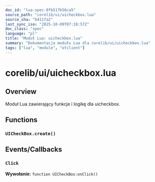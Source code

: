 ```yaml
---
doc_id: "lua-spec-0fb517b56ca5"
source_path: "corelib/ui/uicheckbox.lua"
source_sha: "b411fa2"
last_sync_iso: "2025-10-09T07:28:57Z"
doc_class: "spec"
language: "pl"
title: "Moduł Lua: uicheckbox.lua"
summary: "Dokumentacja modułu Lua dla corelib/ui/uicheckbox.lua"
tags: ["lua", "module", "otclient"]
---
```


# corelib/ui/uicheckbox.lua

## Overview

Moduł Lua zawierający funkcje i logikę dla uicheckbox.

## Functions

### `UICheckBox.create()`

## Events/Callbacks

### `Click`

**Wywołanie:** `function UICheckBox:onClick()`
